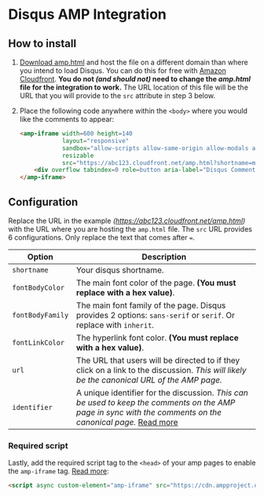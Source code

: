 # Disqus AMP Integration

## How to install

1. [Download amp.html](https://github.com/j26design/Disqus-AMP-Integration/blob/master/amp.html) and host the file on a different domain than where you intend to load Disqus. You can do this for free with [Amazon Cloudfront](https://portal.aws.amazon.com/gp/aws/developer/registration/index.html). **You do not *(and should not)* need to change the *amp.html* file for the integration to work.** The URL location of this file will be the URL that you will provide to the `src` attribute in step 3 below.

2. Place the following code anywhere within the `<body>` where you would like the comments to appear:

    ```html
    <amp-iframe width=600 height=140
                layout="responsive"
                sandbox="allow-scripts allow-same-origin allow-modals allow-popups allow-forms"
                resizable
                src="https://abc123.cloudfront.net/amp.html?shortname=museseo&fontBodyColor=333333&fontBodyFamily=sans-serif&fontLinkColor=03A9F4&url=https://www.j-26.com&identifier=12345">
        <div overflow tabindex=0 role=button aria-label="Disqus Comments">Disqus Comments</div><!-- Required by AMP as a fallback as pointed out here: https://github.com/disqus/disqus-install-examples/issues/3#issue-177942264 -->
    </amp-iframe>
    ```
    
## Configuration

Replace the URL in the example *(https://abc123.cloudfront.net/amp.html)* with the URL where you are hosting the `amp.html` file. The `src` URL provides 6 configurations. Only replace the text that comes after `=`.

|Option          |Description  |
|----------------|-------------|
|`shortname`     |Your disqus shortname.|
|`fontBodyColor` |The main font color of the page. **(You must replace with a hex value)**.|
|`fontBodyFamily`|The main font family of the page. Disqus provides 2 options: `sans-serif` or `serif`. Or replace with `inherit`.|
|`fontLinkColor` |The hyperlink font color. **(You must replace with a hex value)**.|
|`url`           |The URL that users will be directed to if they click on a link to the discussion. *This will likely be the canonical URL of the AMP page.*|
|`identifier`    |A unique identifier for the discussion. *This can be used to keep the comments on the AMP page in sync with the comments on the canonical page.* [Read more](https://help.disqus.com/customer/portal/articles/472098-javascript-configuration-variables#thispageidentifier)|

### Required script

Lastly, add the required script tag to the `<head>` of your amp pages to enable the `amp-iframe` tag. [Read more](https://www.ampproject.org/docs/reference/extended/amp-iframe.html):
    
```html
<script async custom-element="amp-iframe" src="https://cdn.ampproject.org/v0/amp-iframe-0.1.js"></script>
```
